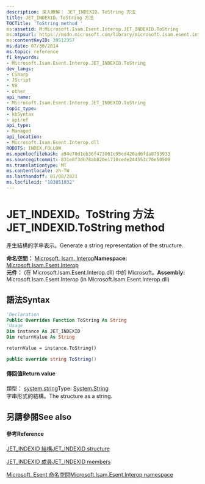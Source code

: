 ```yaml
---
description: 深入瞭解： JET_INDEXID。ToString 方法
title: JET_INDEXID。ToString 方法
TOCTitle: 'ToString method '
ms:assetid: M:Microsoft.Isam.Esent.Interop.JET_INDEXID.ToString
ms:mtpsurl: https://msdn.microsoft.com/library/microsoft.isam.esent.interop.jet_indexid.tostring(v=EXCHG.10)
ms:contentKeyID: 39512357
ms.date: 07/30/2014
ms.topic: reference
f1_keywords:
- Microsoft.Isam.Esent.Interop.JET_INDEXID.ToString
dev_langs:
- CSharp
- JScript
- VB
- other
api_name:
- Microsoft.Isam.Esent.Interop.JET_INDEXID.ToString
topic_type:
- kbSyntax
- apiref
api_type:
- Managed
api_location:
- Microsoft.Isam.Esent.Interop.dll
ROBOTS: INDEX,FOLLOW
ms.openlocfilehash: a94e70d1eb36f473061c95cd420ad6fda8793933
ms.sourcegitcommit: 831e8f3db78ab820e1710cede244553c70e50500
ms.translationtype: MT
ms.contentlocale: zh-TW
ms.lasthandoff: 01/08/2021
ms.locfileid: "103851032"
---
```

# <a name="jet_indexidtostring-method"></a><span data-ttu-id="5a9bc-103">JET_INDEXID。ToString 方法</span><span class="sxs-lookup"><span data-stu-id="5a9bc-103">JET_INDEXID.ToString method</span></span>

<span data-ttu-id="5a9bc-104">產生結構的字串表示。</span><span class="sxs-lookup"><span data-stu-id="5a9bc-104">Generate a string representation of the structure.</span></span>

<span data-ttu-id="5a9bc-105">**命名空間：**  [Microsoft. Isam. Interop](./microsoft.isam.esent.interop-namespace.md)</span><span class="sxs-lookup"><span data-stu-id="5a9bc-105">**Namespace:**  [Microsoft.Isam.Esent.Interop](./microsoft.isam.esent.interop-namespace.md)</span></span>  
<span data-ttu-id="5a9bc-106">**元件：**  (在 Microsoft.Isam.Esent.Interop.dll) 中的 Microsoft。</span><span class="sxs-lookup"><span data-stu-id="5a9bc-106">**Assembly:**  Microsoft.Isam.Esent.Interop (in Microsoft.Isam.Esent.Interop.dll)</span></span>

## <a name="syntax"></a><span data-ttu-id="5a9bc-107">語法</span><span class="sxs-lookup"><span data-stu-id="5a9bc-107">Syntax</span></span>

``` vb
'Declaration
Public Overrides Function ToString As String
'Usage
Dim instance As JET_INDEXID
Dim returnValue As String

returnValue = instance.ToString()
```

``` csharp
public override string ToString()
```

#### <a name="return-value"></a><span data-ttu-id="5a9bc-108">傳回值</span><span class="sxs-lookup"><span data-stu-id="5a9bc-108">Return value</span></span>

<span data-ttu-id="5a9bc-109">類型： [system.string](/dotnet/api/system.string)</span><span class="sxs-lookup"><span data-stu-id="5a9bc-109">Type: [System.String](/dotnet/api/system.string)</span></span>  
<span data-ttu-id="5a9bc-110">字串形式的結構。</span><span class="sxs-lookup"><span data-stu-id="5a9bc-110">The structure as a string.</span></span>  

## <a name="see-also"></a><span data-ttu-id="5a9bc-111">另請參閱</span><span class="sxs-lookup"><span data-stu-id="5a9bc-111">See also</span></span>

#### <a name="reference"></a><span data-ttu-id="5a9bc-112">參考</span><span class="sxs-lookup"><span data-stu-id="5a9bc-112">Reference</span></span>

[<span data-ttu-id="5a9bc-113">JET_INDEXID 結構</span><span class="sxs-lookup"><span data-stu-id="5a9bc-113">JET_INDEXID structure</span></span>](./jet-indexid-structure2.md)

[<span data-ttu-id="5a9bc-114">JET_INDEXID 成員</span><span class="sxs-lookup"><span data-stu-id="5a9bc-114">JET_INDEXID members</span></span>](./jet-indexid-members.md)

[<span data-ttu-id="5a9bc-115">Microsoft. Esent 命名空間</span><span class="sxs-lookup"><span data-stu-id="5a9bc-115">Microsoft.Isam.Esent.Interop namespace</span></span>](./microsoft.isam.esent.interop-namespace.md)
